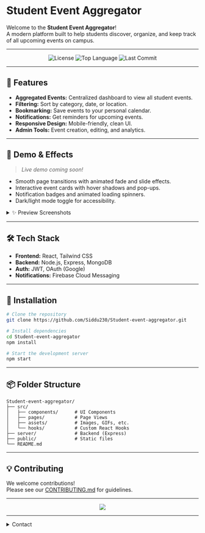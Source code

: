 # Student Event Aggregator

Welcome to the **Student Event Aggregator**!  
A modern platform built to help students discover, organize, and keep track of all upcoming events on campus.

---

<div align="center">
  <img src="https://img.shields.io/github/license/Siddu230/Student-event-aggregator?style=for-the-badge" alt="License" />
  <img src="https://img.shields.io/github/languages/top/Siddu230/Student-event-aggregator?style=for-the-badge" alt="Top Language" />
  <img src="https://img.shields.io/github/last-commit/Siddu230/Student-event-aggregator?style=for-the-badge" alt="Last Commit" />
</div>

---

## 🚀 Features

- **Aggregated Events:** Centralized dashboard to view all student events.
- **Filtering:** Sort by category, date, or location.
- **Bookmarking:** Save events to your personal calendar.
- **Notifications:** Get reminders for upcoming events.
- **Responsive Design:** Mobile-friendly, clean UI.
- **Admin Tools:** Event creation, editing, and analytics.

---

## 🎨 Demo & Effects

> _Live demo coming soon!_

- Smooth page transitions with animated fade and slide effects.
- Interactive event cards with hover shadows and pop-ups.
- Notification badges and animated loading spinners.
- Dark/light mode toggle for accessibility.

<details>
  <summary>✨ Preview Screenshots</summary>
  
  ![Dashboard](assets/dashboard-preview.gif)
  ![Event Card Animation](assets/event-card-effect.gif)
</details>

---

## 🛠️ Tech Stack

- **Frontend:** React, Tailwind CSS
- **Backend:** Node.js, Express, MongoDB
- **Auth:** JWT, OAuth (Google)
- **Notifications:** Firebase Cloud Messaging

---

## 🚧 Installation

```bash
# Clone the repository
git clone https://github.com/Siddu230/Student-event-aggregator.git

# Install dependencies
cd Student-event-aggregator
npm install

# Start the development server
npm start
```

---

## 📦 Folder Structure

```
Student-event-aggregator/
├── src/
│   ├── components/      # UI Components
│   ├── pages/           # Page Views
│   ├── assets/          # Images, GIFs, etc.
│   └── hooks/           # Custom React Hooks
├── server/              # Backend (Express)
├── public/              # Static files
└── README.md
```

---

## 💡 Contributing

We welcome contributions!  
Please see our [CONTRIBUTING.md](CONTRIBUTING.md) for guidelines.

---

<div align="center">
  <img src="https://readme-typing-svg.demolab.com?font=Fira+Code&size=22&pause=1000&width=435&lines=Discover+events+that+matter!;Make+student+life+exciting!" />
</div>

---

<details>
  <summary>Contact</summary>
  <ul>
    <li>GitHub: <a href="https://github.com/Siddu230">Siddu230</a></li>
    <li>Email: [your-email-here]</li>
  </ul>
</details>

